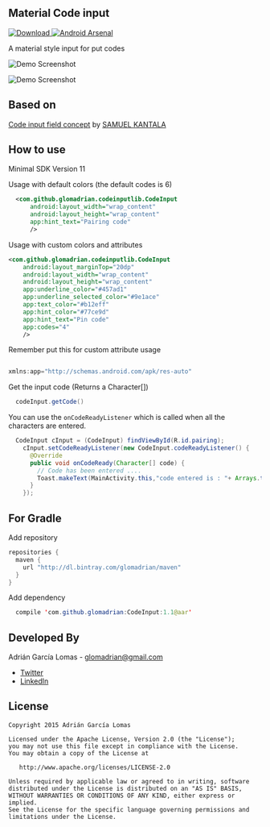 Material Code input
-----------------
[![Download](https://api.bintray.com/packages/glomadrian/maven/MaterialCodeInput/images/download.svg) ](https://bintray.com/glomadrian/maven/MaterialCodeInput/_latestVersion)
[![Android Arsenal](https://img.shields.io/badge/Android%20Arsenal-Material%20Code%20Input-brightgreen.svg?style=flat)](http://android-arsenal.com/details/1/2221)

A material style input for put codes

![Demo Screenshot][1]

![Demo Screenshot][2]


Based on
----------

[Code input field concept](http://www.materialup.com/posts/code-input-field-concept) by [SAMUEL KANTALA](http://www.materialup.com/ontidop)


How to use
----------

Minimal SDK Version 11

Usage with default colors (the default codes is 6)

```xml
  <com.github.glomadrian.codeinputlib.CodeInput
      android:layout_width="wrap_content"
      android:layout_height="wrap_content"
      app:hint_text="Pairing code"
      />
```

Usage with custom colors and attributes

```xml
<com.github.glomadrian.codeinputlib.CodeInput
    android:layout_marginTop="20dp"
    android:layout_width="wrap_content"
    android:layout_height="wrap_content"
    app:underline_color="#457ad1"
    app:underline_selected_color="#9e1ace"
    app:text_color="#b12eff"
    app:hint_color="#77ce9d"
    app:hint_text="Pin code"
    app:codes="4"
    />
```

Remember put this for custom attribute usage

```java

xmlns:app="http://schemas.android.com/apk/res-auto"

```

Get the input code (Returns a Character[])

```java
  codeInput.getCode()
```

You can use the `onCodeReadyListener` which is called when all the characters are entered.

```java
  CodeInput cInput = (CodeInput) findViewById(R.id.pairing);
    cInput.setCodeReadyListener(new CodeInput.codeReadyListener() {
      @Override
      public void onCodeReady(Character[] code) {
        // Code has been entered ....
        Toast.makeText(MainActivity.this,"code entered is : "+ Arrays.toString(code),Toast.LENGTH_SHORT).show();
      }
    });
```


For Gradle
---------------------

Add repository

```java
repositories {
  maven {
    url "http://dl.bintray.com/glomadrian/maven"
  }
}
```
Add dependency
```java
  compile 'com.github.glomadrian:CodeInput:1.1@aar'
```


Developed By
------------
Adrián García Lomas - <glomadrian@gmail.com>
* [Twitter](https://twitter.com/glomadrian)
* [LinkedIn](https://es.linkedin.com/in/glomadrian )

License
-------

    Copyright 2015 Adrián García Lomas

    Licensed under the Apache License, Version 2.0 (the "License");
    you may not use this file except in compliance with the License.
    You may obtain a copy of the License at

       http://www.apache.org/licenses/LICENSE-2.0

    Unless required by applicable law or agreed to in writing, software
    distributed under the License is distributed on an "AS IS" BASIS,
    WITHOUT WARRANTIES OR CONDITIONS OF ANY KIND, either express or implied.
    See the License for the specific language governing permissions and
    limitations under the License.

[1]: ./art/codeInput1.gif
[2]: ./art/codeInput2.gif
